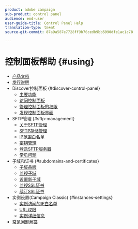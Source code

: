 ```yaml
---
product: adobe campaign
sub-product: control panel
audience: end-user
user-guide-title: Control Panel Help
translation-type: tm+mt
source-git-commit: 87a9a587e7728ff9b76cedb9bb5990dfe1ac1c78

---
```



# 控制面板帮助 {#using}

+ [产品文档](control-panel-home.md)
+ [发行说明](release-notes.md)
+ Discover控制面板 {#discover-control-panel}
   + [主要功能](discover/using/key-features.md)
   + [访问控制面板](discover/using/accessing-control-panel.md)
   + [管理控制面板的权限](discover/using/managing-permissions.md)
   + [发现控制面板界面](discover/using/discovering-the-interface.md)
+ SFTP管理 {#sftp-management}
   + [关于SFTP管理](sftp/using/about-sftp-management.md)
   + [SFTP存储管理](sftp/using/sftp-storage-management.md)
   + [IP范围白名单](sftp/using/ip-range-whitelisting.md)
   + [密钥管理](sftp/using/key-management.md)
   + [登录SFTP服务器](sftp/using/logging-into-sftp-server.md)
   + [常见问题](sftp/using/common-questions.md)
+ 子域和证书 {#subdomains-and-certificates}
   + [子域品牌](subdomains-certificates/using/subdomains-branding.md)
   + [监视子域](subdomains-certificates/using/monitoring-subdomains.md)
   + [设置新子域](subdomains-certificates/using/setting-up-new-subdomain.md)
   + [监视SSL证书](subdomains-certificates/using/monitoring-ssl-certificates.md)
   + [续订SSL证书](subdomains-certificates/using/renewing-subdomain-certificate.md)
+ 实例设置(Campaign Classic) {#instances-settings}
   + [实例访问的IP白名单](instances-settings/using/ip-whitelisting-instance-access.md)
   + [URL权限](instances-settings/using/url-permissions.md)
   + [实例详细信息](instances-settings/using/instance-details.md)
+ [常见问题解答](faq.md)
